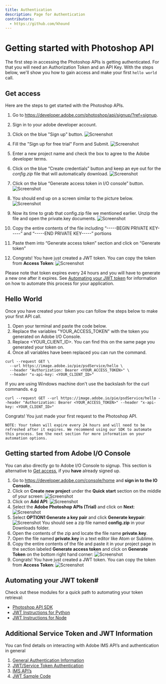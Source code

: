 ```yaml
---
title: Authentication
description: Page for Authentication
contributors:
  - https://github.com/khound
---
```

# Getting started with Photoshop API

The first step in accessing the Photoshop APIs is getting authenticated. For that you will need an Authorization Token and an API Key. With the steps below, we'll show you how to gain access and make your first `hello world` call.

## Get access
Here are the steps to get started with the Photoshop APIs.

1. Go to https://developer.adobe.com/photoshop/api/signup/?ref=signup.
1. Sign in to your adobe developer account.
1. Click on the blue "Sign up" button.
![Screenshot](images/Step2.png)

1. Fill the "Sign up for free trial" Form and Submit.
![Screenshot](images/TrialForm.png)

1. Enter a new project name and check the box to agree to the Adobe developer terms.
1. Click on the blue “Create credentials” button and keep an eye out for the *config.zip* file that will automatically download.
![Screenshot](images/CreateCredential.png)

1. Click on the blue “Generate access token in I/O console” button.
![Screenshot](images/GenerateAccess.png)

1. You should end up on a screen similar to the picture below.
![Screenshot](images/Step9_new.png#1)

1. Now its time to grab that config.zip file we mentioned earlier. Unzip the file and open the private.key documents.
![Screenshot](images/PrivateKey.png)

1. Copy the entire contents of the file including “-----BEGIN PRIVATE KEY-----” and “-----END PRIVATE KEY-----” portions
1. Paste them into “Generate access token” section and click on “Generate token”
1. Congrats! You have just created a JWT token. You can copy the token from **Access Token**:
![Screenshot](images/Step10_new.png#2)

Please note that token expires every 24 hours and you will have to generate a new one after it expires. See [Automating your JWT token](/authentication/#automating-your-jwt-token) for information on how to automate this process for your application.

## Hello World

Once you have created your token you can follow the steps below to make your first API call.

1. Open your terminal and paste the code below.
1. Replace the variables "YOUR_ACCESS_TOKEN"  with the token you generated on Adobe I/O Console.
1. Replace <YOUR_CLIENT_ID>. You can find this on the same page you generated your token on.
1. Once all variables have been replaced you can run the command.

``` shell
curl --request GET \
  --url https://image.adobe.io/pie/psdService/hello \
  --header "Authorization: Bearer <YOUR_ACCESS_TOKEN>" \
  --header "x-api-key: <YOUR_CLIENT_ID>"
  ```

If you are using Windows machine don't use the backslash for the curl commands. e.g
``` shell
curl --request GET --url https://image.adobe.io/pie/psdService/hello --header "Authorization: Bearer <YOUR_ACCESS_TOKEN>" --header "x-api-key: <YOUR_CLIENT_ID>"
```


Congrats! You just made your first request to the Photoshop API.

`NOTE: Your token will expire every 24 hours and will need to be refreshed after it expires. We recommend using our SDK to automate this process. See the next section for more information on your automation options.`

## Getting started from Adobe I/O Console
You can also directly go to Adobe I/O Console to signup. This section is alternative to [Get access](#get-access), if you **have** already signed up.
1. Go to https://developer.adobe.com/console/home and **sign in to the IO Console.**
1. Click on **Create new project** under the **Quick start** section on the middle of your screen:
![Screenshot](images/Step3.png)
1. Click on **Add API**:
![Screenshot](images/Step4.png)
1. Select the **Adobe Photoshop APIs (Trial)** and click on **Next**:
![Screenshot](images/Step5.png)
1. Select **OPTION1 Generate a key pair** and click **Generate keypair**:
![Screenshot](images/Step6.png)
You should see a zip file named **config.zip** in your Downloads folder.
1. Open the contents of the zip and locate the file name **private.key**.
1. Open the file named **private.key** in a text editor like Atom or Sublime.
1. Copy the entire contents of the file and paste it in your project page in the section labeled **Generate access token** and click on **Generate Token** on the bottom right hand corner:
![Screenshot](images/Step9_new.png#1)
1. Congrats! You have just created a JWT token. You can copy the token from **Access Token**:
![Screenshot](images/Step10_new.png#2)

## Automating your JWT token#

Check out these modules for a quick path to automating your token retrieval:
- [Photoshop API SDK](https://github.com/adobe/adobe-photoshop-api-sdk)
- [JWT Instructions for Python](https://www.datanalyst.info/python/adobe-io-user-management/adobe-io-jwt-authentication-with-python/)
- [JWT Instructions for Node](https://www.npmjs.com/package/@adobe/jwt-auth)

## Additional Service Token and JWT Information

You can find details on interacting with Adobe IMS API’s and authentication in general
1. [General Authentication Information](https://www.adobe.io/authentication/auth-methods.html#!AdobeDocs/adobeio-auth/master/AuthenticationOverview/AuthenticationGuide.md)
2. [JWT/Service Token Authentication](https://www.adobe.io/authentication/auth-methods.html#!AdobeDocs/adobeio-auth/master/JWT/JWT.md)
3. [IMS API’s](https://www.adobe.io/authentication/auth-methods.html#!AdobeDocs/adobeio-auth/master/Resources/IMS.md)
4. [JWT Sample Code](https://github.com/AdobeDocs/cis-photoshop-api-docs/tree/main/sample-code/jwt-sample-app)
